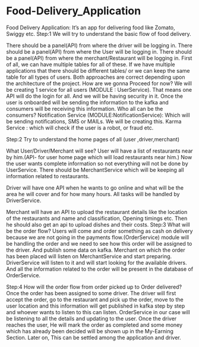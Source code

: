 # Food-Delivery_Application

Food Delivery Application:
It’s an app for delivering food like Zomato, Swiggy etc.
Step:1
We will try to understand the basic flow of food delivery.

There should be a panel(API) from where the driver will be logging in.
There should be a panel(API) from where the User will be logging in.
There should be a panel(API) from where the merchant/Restaurant will be logging in.
First of all, we can have multiple tables for all of these. If we have multiple applications that there should be different tables/ or we can keep the same table for all types of users. Both approaches are correct depending upon the architecture of the project.
How are we gonna Proceed for now?
We will be creating 1 service for all users (MODULE : UserService). That means one API will do the login for all. And we will be having security in it.
Once the user is onboarded will be sending the information to the kafka and consumers will be receiving this information.
Who all can be the consumers?
Notification Service (MODULE:NotificationService): Which will be sending notifications, SMS or MAILs. We will be creating this.
Karma Service : which will check if the user is a robot, or fraud etc.


Step:2
Try to understand the home pages of all (user ,driver,merchant)

What User/Driver/Merchant will see?
User will have a list of restaurants near by him.(API- for user home page which will load restaurants near him.) Now the user wants complete information so not everything will not be done by UserService. There should be MerchantService which will be keeping all information related to restaurants.

Driver will have one API when he wants to go online and what will be the area he will cover and for how many hours. All tasks will be handled by DriverService.

Merchant will have an API to upload the restaurant details like the location of the restaurants and name and classification, Opening timings etc. 
Then he should also get an api to upload dishes and their costs.
Step:3
What will be the order flow?
Users will come and order something as cash on delivery because we are not going in the payments flow.(OrderService) module will be handling the order and we need to see how this order will be assigned to the driver. And publish some data on kafka. Merchant on which the order has been placed will listen on MerchantService and start preparing. DriverService will listen to it and will start looking for the available drivers. And all the information related to the order will be present in the database of OrderService.

Step:4
How will the order flow from order picked up to Order delivered?
Once the order has been assigned to some driver. The driver will first accept the order, go to the restaurant and pick up the order, move to the user location and this information will get published in kafka step by step and whoever wants to listen to this can listen. OrderService in our case will be listening to all the details and updating to the user. Once the driver reaches the user, He will mark the order as completed and some money which has already been decided will be shown up in the My-Earning Section. Later on, This can be settled among the application and driver.
 
